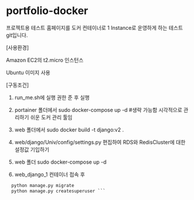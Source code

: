 # portfolio-docker #

프로젝트용 테스트 홈페이지를 도커 컨테이너로 1 Instance로 운영하게 하는 테스트 git입니다.

[사용환경]

Amazon EC2의 t2.micro 인스턴스

Ubuntu 이미지 사용




[구동조건]

1. run_me.sh에 실행 권한 준 후 실행

2. portainer 폴더에서 sudo docker-compose up -d #생략 가능함 시각적으로 관리하기 쉬운 도커 관리 툴임

3. web 폴더에서 sudo docker build -t django:v2 .

4. web/django/Univ/config/settings.py 편집하여 RDS와 RedisCluster에 대한 설정값 기입하기

5. web 폴더 sudo docker-compose up -d

6. web_django_1 컨테이너 접속 후

``` python manage.py makemigrations
  python manage.py migrate
  python manage.py createsuperuser ```

